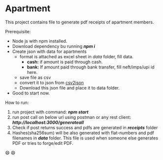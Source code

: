# Apartment

This project contains file to generate pdf receipts of apartment members.

Prerequisite:
* Node js with npm installed.
* Download dependency bu running _**npm i**_
* Create json with data for apartments
  * format is attached as excel sheet in *data* folder, fill data.
    * **cash:** if amount is paid through cash.
    * **bank:** If amount paid through bank transfer, fill neft/imps/upi id here.   
  * save file as csv
  * convert it to json from [csv2json](https://www.csvjson.com/csv2json)
  * Download this json file and place it to data folder.
* Good to start now.

How to run:
1. run project with command:
    _**npm start**_
1. run post call on below url using postman or any rest client:
    _**http://localhost:3000/generateall**_
3. Check if post returns success and pdfs are generated in _**receipts**_ folder
4. Hashes(sha256sum) will be also generated with flat-numbers and pdf filenames in _**data**_ folder. This file is used when someone else generates PDF or tries to forge/edit PDF.

:smile: :smile:
